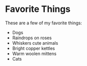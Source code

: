 # Favorite Things

These are a few of my favorite things:

- Dogs
- Raindrops on roses
- Whiskers cute animals
- Bright copper kettles
- Warm woolen mittens
- Cats
